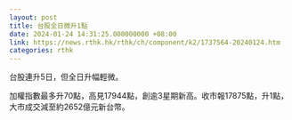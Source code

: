 ```yaml
---
layout: post
title: 台股全日微升1點
date: 2024-01-24 14:31:25.000000000 +08:00
link: https://news.rthk.hk/rthk/ch/component/k2/1737564-20240124.htm
categories: rthk
---
```


台股連升5日，但全日升幅輕微。

加權指數最多升70點，高見17944點，創逾3星期新高。收市報17875點，升1點，大市成交減至約2652億元新台幣。
